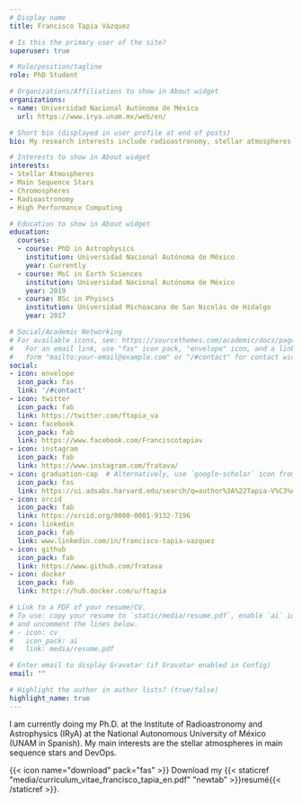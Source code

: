 ```yaml
---
# Display name
title: Francisco Tapia Vázquez

# Is this the primary user of the site?
superuser: true

# Role/position/tagline
role: PhD Student

# Organizations/Affiliations to show in About widget
organizations:
- name: Universidad Nacional Autónoma de México
  url: https://www.irya.unam.mx/web/en/

# Short bio (displayed in user profile at end of posts)
bio: My research interests include radioastronomy, stellar atmospheres and high performance computing.

# Interests to show in About widget
interests:
- Stellar Atmospheres
- Main Sequence Stars
- Chromospheres
- Radioastronomy
- High Performance Computing

# Education to show in About widget
education:
  courses:
  - course: PhD in Astrophysics
    institution: Universidad Nacional Autónoma de México
    year: Currently
  - course: MsC in Earth Sciences
    institution: Universidad Nacional Autónoma de México
    year: 2019
  - course: BSc in Phyiscs
    institution: Universidad Michoacana de San Nicolás de Hidalgo
    year: 2017

# Social/Academic Networking
# For available icons, see: https://sourcethemes.com/academic/docs/page-builder/#icons
#   For an email link, use "fas" icon pack, "envelope" icon, and a link in the
#   form "mailto:your-email@example.com" or "/#contact" for contact widget.
social:
- icon: envelope
  icon_pack: fas
  link: '/#contact'
- icon: twitter
  icon_pack: fab
  link: https://twitter.com/ftapia_va
- icon: facebook
  icon_pack: fab
  link: https://www.facebook.com/Franciscotapiav
- icon: instagram
  icon_pack: fab
  link: https://www.instagram.com/fratava/
- icon: graduation-cap  # Alternatively, use `google-scholar` icon from `ai` icon pack
  icon_pack: fas
  link: https://ui.adsabs.harvard.edu/search/q=author%3A%22Tapia-V%C3%A1zquez%2C%20F.%22&sort=date%20desc%2C%20bibcode%20desc&p_=0
- icon: orcid
  icon_pack: fab
  link: https://orcid.org/0000-0001-9132-7196
- icon: linkedin
  icon_pack: fab
  link: www.linkedin.com/in/francisco-tapia-vazquez
- icon: github
  icon_pack: fab
  link: https://www.github.com/fratava
- icon: docker
  icon_pack: fab
  link: https://hub.docker.com/u/ftapia

# Link to a PDF of your resume/CV.
# To use: copy your resume to `static/media/resume.pdf`, enable `ai` icons in `params.toml`, 
# and uncomment the lines below.
# - icon: cv
#   icon_pack: ai
#   link: media/resume.pdf

# Enter email to display Gravatar (if Gravatar enabled in Config)
email: ""

# Highlight the author in author lists? (true/false)
highlight_name: true
---
```


I am currently doing my Ph.D. at the Institute of Radioastronomy and Astrophysics (IRyA) at the National Autonomous University of México (UNAM in Spanish). My main interests are the stellar atmospheres in main sequence stars and DevOps.


{{< icon name="download" pack="fas" >}} Download my {{< staticref "media/curriculum_vitae_francisco_tapia_en.pdf" "newtab" >}}resumé{{< /staticref >}}.

